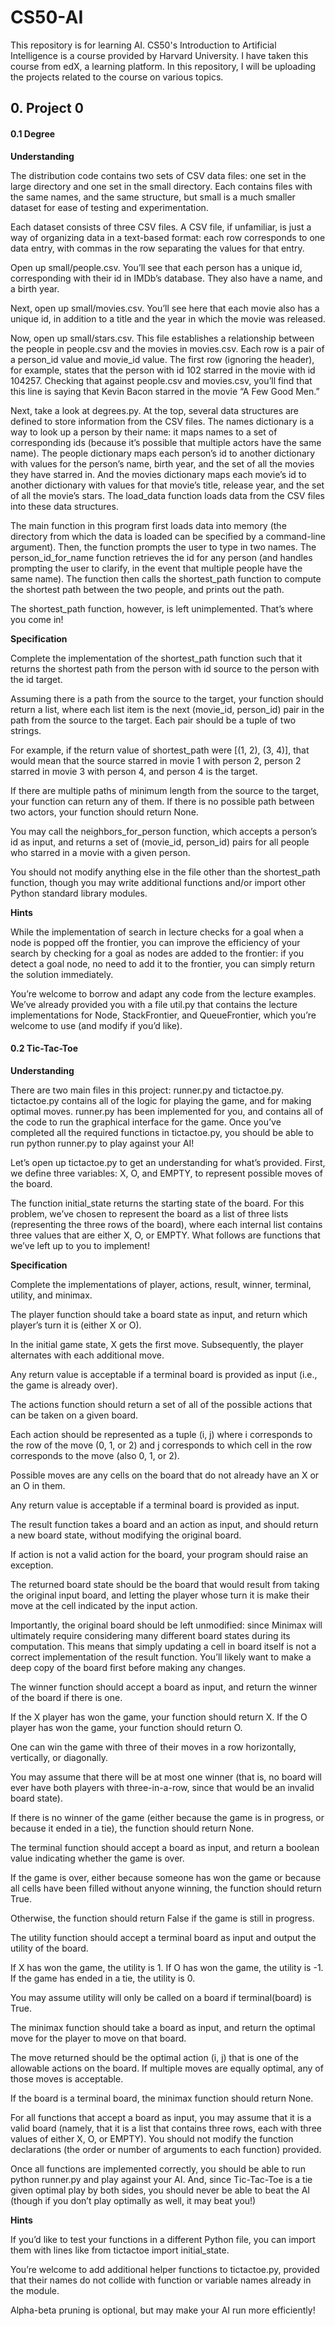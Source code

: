 # CS50-AI

This repository is for learning AI. CS50's Introduction to Artificial Intelligence is a course provided by Harvard University.
I have taken this course from edX, a learning platform.
In this repository, I will be uploading the projects related to the course on various topics.

## 0. Project 0


#### **0.1 Degree**

**Understanding**

The distribution code contains two sets of CSV data files: one set in the large directory and one set in the small directory. Each contains files with the same names, and the same structure, but small is a much smaller dataset for ease of testing and experimentation.

Each dataset consists of three CSV files. A CSV file, if unfamiliar, is just a way of organizing data in a text-based format: each row corresponds to one data entry, with commas in the row separating the values for that entry.

Open up small/people.csv. You’ll see that each person has a unique id, corresponding with their id in IMDb’s database. They also have a name, and a birth year.

Next, open up small/movies.csv. You’ll see here that each movie also has a unique id, in addition to a title and the year in which the movie was released.

Now, open up small/stars.csv. This file establishes a relationship between the people in people.csv and the movies in movies.csv. Each row is a pair of a person_id value and movie_id value. The first row (ignoring the header), for example, states that the person with id 102 starred in the movie with id 104257. Checking that against people.csv and movies.csv, you’ll find that this line is saying that Kevin Bacon starred in the movie “A Few Good Men.”

Next, take a look at degrees.py. At the top, several data structures are defined to store information from the CSV files. The names dictionary is a way to look up a person by their name: it maps names to a set of corresponding ids (because it’s possible that multiple actors have the same name). The people dictionary maps each person’s id to another dictionary with values for the person’s name, birth year, and the set of all the movies they have starred in. And the movies dictionary maps each movie’s id to another dictionary with values for that movie’s title, release year, and the set of all the movie’s stars. The load_data function loads data from the CSV files into these data structures.

The main function in this program first loads data into memory (the directory from which the data is loaded can be specified by a command-line argument). Then, the function prompts the user to type in two names. The person_id_for_name function retrieves the id for any person (and handles prompting the user to clarify, in the event that multiple people have the same name). The function then calls the shortest_path function to compute the shortest path between the two people, and prints out the path.

The shortest_path function, however, is left unimplemented. That’s where you come in!

**Specification**

Complete the implementation of the shortest_path function such that it returns the shortest path from the person with id source to the person with the id target.

Assuming there is a path from the source to the target, your function should return a list, where each list item is the next (movie_id, person_id) pair in the path from the source to the target. Each pair should be a tuple of two strings.

For example, if the return value of shortest_path were [(1, 2), (3, 4)], that would mean that the source starred in movie 1 with person 2, person 2 starred in movie 3 with person 4, and person 4 is the target.

If there are multiple paths of minimum length from the source to the target, your function can return any of them.
If there is no possible path between two actors, your function should return None.

You may call the neighbors_for_person function, which accepts a person’s id as input, and returns a set of (movie_id, person_id) pairs for all people who starred in a movie with a given person.

You should not modify anything else in the file other than the shortest_path function, though you may write additional functions and/or import other Python standard library modules.

**Hints**

While the implementation of search in lecture checks for a goal when a node is popped off the frontier, you can improve the efficiency of your search by checking for a goal as nodes are added to the frontier: if you detect a goal node, no need to add it to the frontier, you can simply return the solution immediately.

You’re welcome to borrow and adapt any code from the lecture examples. We’ve already provided you with a file util.py that contains the lecture implementations for Node, StackFrontier, and QueueFrontier, which you’re welcome to use (and modify if you’d like).




#### **0.2 Tic-Tac-Toe**

**Understanding**

There are two main files in this project: runner.py and tictactoe.py. tictactoe.py contains all of the logic for playing the game, and for making optimal moves. runner.py has been implemented for you, and contains all of the code to run the graphical interface for the game. Once you’ve completed all the required functions in tictactoe.py, you should be able to run python runner.py to play against your AI!

Let’s open up tictactoe.py to get an understanding for what’s provided. First, we define three variables: X, O, and EMPTY, to represent possible moves of the board.

The function initial_state returns the starting state of the board. For this problem, we’ve chosen to represent the board as a list of three lists (representing the three rows of the board), where each internal list contains three values that are either X, O, or EMPTY. What follows are functions that we’ve left up to you to implement!

**Specification**

Complete the implementations of player, actions, result, winner, terminal, utility, and minimax.

The player function should take a board state as input, and return which player’s turn it is (either X or O).

In the initial game state, X gets the first move. Subsequently, the player alternates with each additional move.

Any return value is acceptable if a terminal board is provided as input (i.e., the game is already over).

The actions function should return a set of all of the possible actions that can be taken on a given board.

Each action should be represented as a tuple (i, j) where i corresponds to the row of the move (0, 1, or 2) and j corresponds to which cell in the row corresponds to the move (also 0, 1, or 2).

Possible moves are any cells on the board that do not already have an X or an O in them.

Any return value is acceptable if a terminal board is provided as input.

The result function takes a board and an action as input, and should return a new board state, without modifying the original board.

If action is not a valid action for the board, your program should raise an exception.

The returned board state should be the board that would result from taking the original input board, and letting the player whose turn it is make their move at the cell indicated by the input action.

Importantly, the original board should be left unmodified: since Minimax will ultimately require considering many different board states during its computation. This means that simply updating a cell in board itself is not a correct implementation of the result function. You’ll likely want to make a deep copy of the board first before making any changes.

The winner function should accept a board as input, and return the winner of the board if there is one.

If the X player has won the game, your function should return X. If the O player has won the game, your function should return O.

One can win the game with three of their moves in a row horizontally, vertically, or diagonally.

You may assume that there will be at most one winner (that is, no board will ever have both players with three-in-a-row, since that would be an invalid board state).

If there is no winner of the game (either because the game is in progress, or because it ended in a tie), the function should return None.

The terminal function should accept a board as input, and return a boolean value indicating whether the game is over.

If the game is over, either because someone has won the game or because all cells have been filled without anyone winning, the function should return True.

Otherwise, the function should return False if the game is still in progress.

The utility function should accept a terminal board as input and output the utility of the board.

If X has won the game, the utility is 1. If O has won the game, the utility is -1. If the game has ended in a tie, the utility is 0.

You may assume utility will only be called on a board if terminal(board) is True.

The minimax function should take a board as input, and return the optimal move for the player to move on that board.

The move returned should be the optimal action (i, j) that is one of the allowable actions on the board. If multiple moves are equally optimal, any of those moves is acceptable.

If the board is a terminal board, the minimax function should return None.

For all functions that accept a board as input, you may assume that it is a valid board (namely, that it is a list that contains three rows, each with three values of either X, O, or EMPTY). You should not modify the function declarations (the order or number of arguments to each function) provided.

Once all functions are implemented correctly, you should be able to run python runner.py and play against your AI. And, since Tic-Tac-Toe is a tie given optimal play by both sides, you should never be able to beat the AI (though if you don’t play optimally as well, it may beat you!)

**Hints**

If you’d like to test your functions in a different Python file, you can import them with lines like from tictactoe import initial_state.

You’re welcome to add additional helper functions to tictactoe.py, provided that their names do not collide with function or variable names already in the module.

Alpha-beta pruning is optional, but may make your AI run more efficiently!


